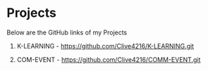 # Projects
Below are the GitHub links of my Projects
1) K-LEARNING - https://github.com/Clive4216/K-LEARNING.git

2) COM-EVENT - https://github.com/Clive4216/COMM-EVENT.git
